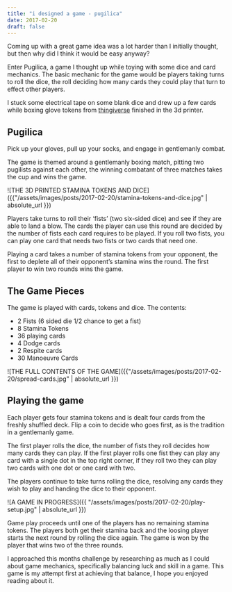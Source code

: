 ```yaml
---
title: "i designed a game - pugilica"
date: 2017-02-20
draft: false
---
```


Coming up with a great game idea was a lot harder than I initially thought, but
then why did I think it would be easy anyway?

Enter Pugilica, a game I thought up while toying with some dice and card
mechanics. The basic mechanic for the game would be players taking turns to roll
the dice, the roll deciding how many cards they could play that turn to effect
other players.

I stuck some electrical tape on some blank dice and drew up a few cards while
boxing glove tokens from [thingiverse](https://www.thingiverse.com/thing:1610950) 
finished in the 3d printer.

## Pugilica
Pick up your gloves, pull up your socks, and engage in gentlemanly combat.

The game is themed around a gentlemanly boxing match, pitting two pugilists
against each other, the winning combatant of three matches takes the cup and
wins the game.

![THE 3D PRINTED STAMINA TOKENS AND DICE]({{"/assets/images/posts/2017-02-20/stamina-tokens-and-dice.jpg" | absolute_url }})

Players take turns to roll their ‘fists’ (two six-sided dice) and see if they
are able to land a blow. The cards the player can use this round are decided by
the number of fists each card requires to be played. If you roll two fists, you
can play one card that needs two fists or two cards that need one.

Playing a card takes a number of stamina tokens from your opponent, the first to
deplete all of their opponent’s stamina wins the round. The first player to win
two rounds wins the game.

## The Game Pieces
The game is played with cards, tokens and dice. The contents:

 * 2 Fists (6 sided die 1/2 chance to get a fist)
 * 8 Stamina Tokens
 * 36 playing cards
 * 4 Dodge cards
 * 2 Respite cards
 * 30 Manoeuvre Cards
 
![THE FULL CONTENTS OF THE GAME]({{"/assets/images/posts/2017-02-20/spread-cards.jpg" | absolute_url }})

## Playing the game
Each player gets four stamina tokens and is dealt four cards from the freshly
shuffled deck. Flip a coin to decide who goes first, as is the tradition in a
gentlemanly game.

The first player rolls the dice, the number of fists they roll decides how many
cards they can play. If the first player rolls one fist they can play any card
with a single dot in the top right corner, if they roll two they can play two
cards with one dot or one card with two.

The players continue to take turns rolling the dice, resolving any cards they
wish to play and handing the dice to their opponent.

![A GAME IN PROGRESS]({{ "/assets/images/posts/2017-02-20/play-setup.jpg" | absolute_url }})

Game play proceeds until one of the players has no remaining stamina tokens. The
players both get their stamina back and the loosing player starts the next round
by rolling the dice again. The game is won by the player that wins two of the
three rounds.

I approached this months challenge by researching as much as I could about game
mechanics, specifically balancing luck and skill in a game. This game is my
attempt first at achieving that balance, I hope you enjoyed reading about it.
